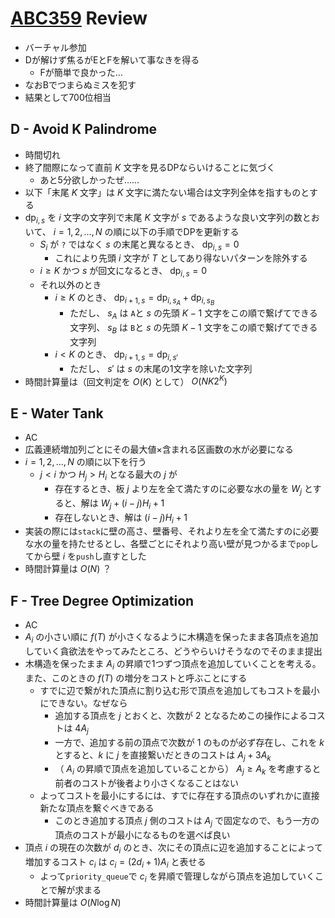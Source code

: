 # [ABC359](https://atcoder.jp/contests/abc359) Review
- バーチャル参加
- Dが解けず焦るがEとFを解いて事なきを得る
  - Fが簡単で良かった…
- なおBでつまらぬミスを犯す
- 結果として700位相当

## D - Avoid K Palindrome
- 時間切れ
- 終了間際になって直前 $K$ 文字を見るDPならいけることに気づく
  - あと5分欲しかったぜ……
- 以下「末尾 $K$ 文字」は $K$ 文字に満たない場合は文字列全体を指すものとする
- $\mathrm{dp}_{i,s}$ を $i$ 文字の文字列で末尾 $K$ 文字が $s$ であるような良い文字列の数とおいて、 $i = 1, 2, \dots, N$ の順に以下の手順でDPを更新する
  - $S_i$ が `?` ではなく $s$ の末尾と異なるとき、 $\mathrm{dp}_{i,s} = 0$
    - これにより先頭 $i$ 文字が $T$ としてあり得ないパターンを除外する
  - $i \geq K$ かつ $s$ が回文になるとき、 $\mathrm{dp}_{i,s} = 0$
  - それ以外のとき
    - $i \geq K$ のとき、 $\mathrm{dp}_{i+1,s} = \mathrm{dp}_{i,s_A} + \mathrm{dp}_{i,s_B}$
      - ただし、 $s_A$ は `A`と $s$ の先頭 $K-1$ 文字をこの順で繋げてできる文字列、 $s_B$ は `B`と $s$ の先頭 $K-1$ 文字をこの順で繋げてできる文字列
    - $i < K$ のとき、 $\mathrm{dp}_{i+1,s} = \mathrm{dp}_{i,s'}$
      - ただし、 $s'$ は $s$ の末尾の1文字を除いた文字列
- 時間計算量は（回文判定を $O(K)$ として） $O(NK2^K)$

## E - Water Tank
- AC
- 広義連続増加列ごとにその最大値×含まれる区画数の水が必要になる
- $i = 1, 2, \dots , N$ の順に以下を行う
  - $j < i$ かつ $H_j > H_i$ となる最大の $j$ が
    - 存在するとき、板 $j$ より左を全て満たすのに必要な水の量を $W_j$ とすると、解は $W_j + (i - j)H_i + 1$
    - 存在しないとき、解は $(i - j)H_i + 1$
- 実装の際には`stack`に壁の高さ、壁番号、それより左を全て満たすのに必要な水の量を持たせるとし、各壁ごとにそれより高い壁が見つかるまで`pop`してから壁 $i$ を`push`し直すとした
- 時間計算量は $O(N)$ ？

## F - Tree Degree Optimization
- AC
- $A_i$ の小さい順に $f(T)$ が小さくなるように木構造を保ったまま各頂点を追加していく貪欲法をやってみたところ、どうやらいけそうなのでそのまま提出
- 木構造を保ったまま $A_i$ の昇順で1つずつ頂点を追加していくことを考える。また、このときの $f(T)$ の増分をコストと呼ぶことにする
  - すでに辺で繋がれた頂点に割り込む形で頂点を追加してもコストを最小にできない。なぜなら
    - 追加する頂点を $j$ とおくと、次数が $2$ となるためこの操作によるコストは $4A_j$
    - 一方で、追加する前の頂点で次数が $1$ のものが必ず存在し、これを $k$ とすると、$k$ に $j$ を直接繋いだときのコストは $A_j + 3A_k$
    - （ $A_i$ の昇順で頂点を追加していることから） $A_j \geq A_k$ を考慮すると前者のコストが後者より小さくなることはない
  - よってコストを最小にするには、すでに存在する頂点のいずれかに直接新たな頂点を繋ぐべきである
    - このとき追加する頂点 $j$ 側のコストは $A_j$ で固定なので、もう一方の頂点のコストが最小になるものを選べば良い
- 頂点 $i$ の現在の次数が $d_i$ のとき、次にその頂点に辺を追加することによって増加するコスト $c_i$ は $c_i = (2d_i + 1)A_i$ と表せる
  - よって`priority_queue`で $c_i$ を昇順で管理しながら頂点を追加していくことで解が求まる
- 時間計算量は $O(N \log N)$
